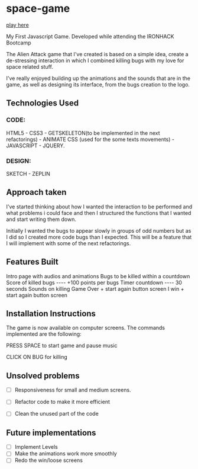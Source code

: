 # space-game

[play here](https://micaelalv.github.io/space-game)

My First Javascript Game. Developed while attending the IRONHACK Bootcamp


The Alien Attack game that I've created is based on a simple idea, create a de-stressing interaction in which I combined killing bugs with my love for space related stuff.

I've really enjoyed building up the animations and the sounds that are in the game, as well as designing its interface, from the bugs creation to the logo.

## Technologies Used

### CODE:
HTML5 - CSS3 - GETSKELETON(to be implemented in the next refactorings) - ANIMATE CSS (used for the some texts movements) - JAVASCRIPT - JQUERY.

### DESIGN:
SKETCH - ZEPLIN


## Approach taken

I've started thinking about how I wanted the interaction to be performed and what problems i could face and then I structured the functions that I wanted and start writing them down.

Initially I wanted the bugs to appear slowly in groups of odd numbers but as I did so I created more code bugs than I expected. This will be a feature that I will implement with some of the next refactorings.

## Features Built

Intro page with audios and animations
Bugs to be killed within a countdown
Score of killed bugs ---- +100 points per bugs
Timer countdown ---- 30 seconds
Sounds on killing
Game Over + start again button screen
I win + start again button screen


## Installation Instructions

The game is now available on computer screens. The commands implemented are the following:

PRESS SPACE to start game and pause music

CLICK ON BUG for killing


## Unsolved problems

- [ ] Responsiveness for small and medium screens.
- [ ] Refactor code to make it more efficient
- [ ] Clean the unused part of the code


## Future implementations

- [ ] Implement Levels
- [ ] Make the animations work more smoothly
- [ ] Redo the win/loose screens

